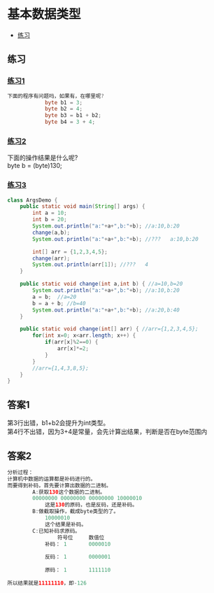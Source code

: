 # 基本数据类型
  - [练习](#练习)
  
  
  


## 练习
### [练习1](#答案1)
```java
下面的程序有问题吗，如果有，在哪里呢?
			byte b1 = 3;
			byte b2 = 4;
			byte b3 = b1 + b2;
			byte b4 = 3 + 4;
 ```
 
### [练习2](#答案2)
下面的操作结果是什么呢?  
byte b = (byte)130;


### [练习3](#答案3)
```java
class ArgsDemo {
	public static void main(String[] args) {
		int a = 10;
		int b = 20;
		System.out.println("a:"+a+",b:"+b); //a:10,b:20
		change(a,b);
		System.out.println("a:"+a+",b:"+b); //???	a:10,b:20

		int[] arr = {1,2,3,4,5}; 
		change(arr);
		System.out.println(arr[1]); //???	4
	}

	public static void change(int a,int b) { //a=10,b=20
		System.out.println("a:"+a+",b:"+b); //a:10,b:20
		a = b;	//a=20
		b = a + b; //b=40
		System.out.println("a:"+a+",b:"+b); //a:20,b:40
	}

	public static void change(int[] arr) { //arr={1,2,3,4,5};
		for(int x=0; x<arr.length; x++) {
			if(arr[x]%2==0) {
				arr[x]*=2;
			}
		}
		//arr={1,4,3,8,5};
	}
}
```
 
 
## 答案1
第3行出错，b1+b2会提升为int类型。  
第4行不出错，因为3+4是常量，会先计算出结果，判断是否在byte范围内


## 答案2
```java
分析过程：
计算机中数据的运算都是补码进行的。
而要得到补码，首先要计算出数据的二进制。
		A:获取130这个数据的二进制。
		00000000 00000000 00000000 10000010
			这是130的原码，也是反码，还是补码。
		B:做截取操作，截成byte类型的了。
			10000010 
			这个结果是补码。
		C:已知补码求原码。
				符号位		数值位
			补码：	1		0000010
			
			反码：	1		0000001
			
			原码：	1		1111110
			
所以结果就是11111110，即-126
```
